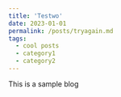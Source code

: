 ```yaml
---
title: 'Testwo'
date: 2023-01-01
permalink: /posts/tryagain.md
tags:
  - cool posts
  - category1
  - category2
---
```


This is a sample blog
